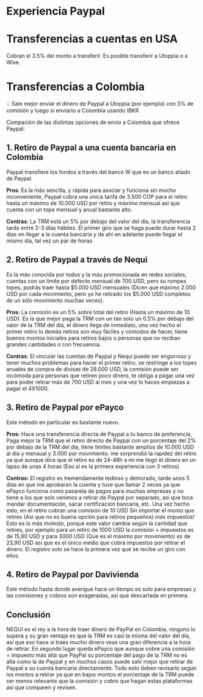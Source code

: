 # Experiencia Paypal

# Transferencias a cuentas en USA

Cobran el 3.5% del monto a transferir. Es posible transferir a Utoppia o a Wise.

# Transferencias a Colombia

<aside>
💡 Sale mejor enviar el dinero de Paypal a Utoppia (por ejemplo) con 3% de comisión y luego si enviarlo a Colombia usando IBKR

</aside>

Compación de las distintas opciones de envio a Colombia que ofrece Paypal:

## **1. Retiro de Paypal a una cuenta bancaria en Colombia**

Paypal transfiere los fondos a través del banco W que es un banco aliado de Paypal. 

**Pros**: Es la más sencilla, y rápida para asociar y funciona sin mucho inconveniente, Paypal cobra una única tarifa de 3.500 COP para el retiro hasta un máximo de 10.000 USD por retiro y máximo mensual así que cuenta con un tope mensual y anual bastante alto.  

**Contras**: La TRM está un 5% por debajo del valor del día, la transferencia tarda entre 2-3 días hábiles. El primer giro que se haga puede durar hasta 2 días en llegar a la cuenta bancaria y de ahí en adelante puede llegar el mismo día, tal vez un par de horas

## 2. Retiro de Paypal a través de Nequi

Es la más conocida por todos y la más promocionada en redes sociales, cuentas con un límite por defecto mensual de 700 USD, pero su rompes topes, podrás traer hasta $5.000 USD mensuales (Dicen que máximo 2.000 USD por cada movimiento, pero yo he retirado los $5.000 USD completos de un sólo movimiento muchas veces).

**Pros:** La comisión es un 5% sobre total del retiro (Hasta un máximo de 10 USD). Es la que mejor paga la TRM con un tan solo un 0.5% por debajo del valor de la TRM del día, el dinero llega de inmediato, una vez hecho el primer retiro lo demás retiros son muy fáciles y cómodos de hacer, tiene buenos montos iniciales para retiros bajos o personas que no reciban grandes cantidades o con frecuencia. 

**Contras**: El vincular las cuentas de Paypal y Nequi puede ser engorroso y tener muchos problemas para hacer el primer retiro, se restringe a los topes anuales de compra de divisas de 28.000 USD, la comisión puede ser incómoda para personas que retiren poco dinero, te obliga a pagar una vez para poder retirar más de 700 USD al mes y una vez lo haces empiezas a pagar el 4X1000.

## 3. Retiro de Paypal por ePayco

Este método en particular es bastante nuevo. 

**Pros:** Hace una transferencia directa de Paypal a tu banco de preferencia, Paga mejor la TRM que el retiro directo de Paypal con un porcentaje del 2% por debajo de la TRM del día, tiene límites bastante amplios de 10.000 USD al día y mensual y 3.000 por movimiento, me sorprendió la rapidez del retiro ya que aunque dice que el retiro es de 24-48h a mi me llegó el dinero en un lapso de unas 4 horas (Eso sí es la primera experiencia con 3 retiros) 

**Contras:** El registro es tremendamente tedioso y demorado, tarde unos 5 días en que me aprobaran la cuenta y tuve que llamar 2 veces ya que ePayco funciona como pasarela de pagos para muchas empresas y no tiene a los que solo venimos a retirar de Paypal por separado, así que toca mandar documentación, sacar certificación bancaria, etc. Una vez hecho esto, en el retiro cobran una comisión de 10 USD Sin importar el monto que retires (Así que no es buena opción para retiros pequeños) más impuestos! Esto es lo más molesto, porque este valor cambia según la cantidad que retires, por ejemplo para un retiro de 1000 USD la comisión + impuestos es de 15,90 USD y para 3000 USD (Que es el máximo por movimiento) es de 23,90 USD así que es el único medio que cobra impuestos por retirar el dinero. El registro solo se hace la primera vez que se recibe un giro con ellos. 

## 4. Retiro de Paypal por Davivienda

Este método hasta donde averigue hace un tiempo es solo para empresas y las comisiones y cobros son exageradas, así que descartada en primera.

## Conclusión

NEQUI es el rey a la hora de traer dinero de PayPal en Colombia, ninguno lo supera y su gran ventaja es que la TRM es casi la misma del valor del día, así que eso hace si traes mucho dinero veas una gran diferencia a la hora de retirar. En segundo lugar queda ePayco que aunque cobre una comisión + impuesto más alta que PayPal su porcentaje del pago de la TRM no es alta como la de Paypal y en muchos casos puede salir mejor que retirar de Paypal a su cuenta bancaria directamente. Todo esto deben revisarlo según los montos a retirar ya que en bajos montos el porcentaje de la TRM puede ser menos relevante que la comisión y cobro que hagan estas plataformas así que comparen y revisen.